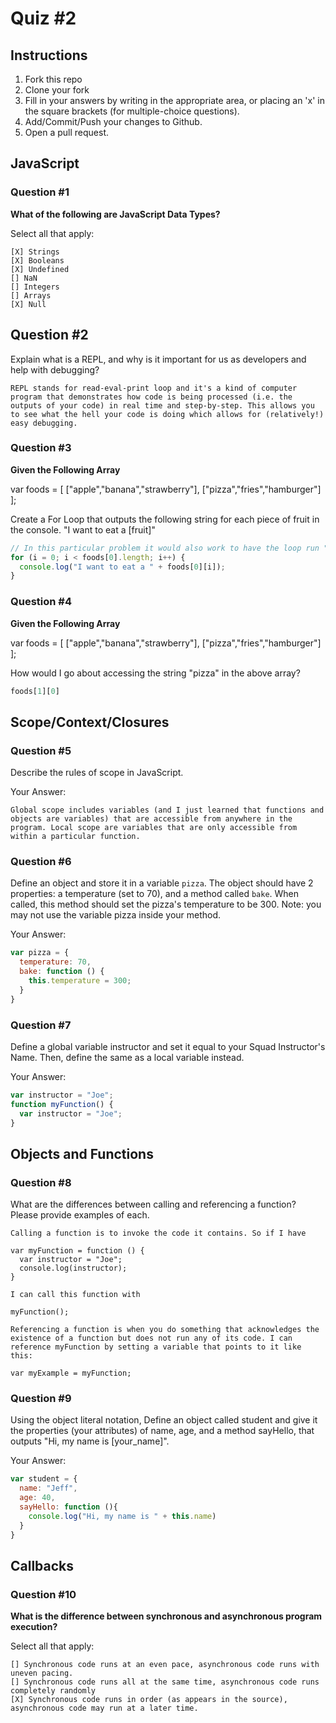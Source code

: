 # Quiz #2

## Instructions

1. Fork this repo
2. Clone your fork
3. Fill in your answers by writing in the appropriate area, or placing an 'x' in
the square brackets (for multiple-choice questions).
4. Add/Commit/Push your changes to Github.
5. Open a pull request.

## JavaScript

### Question #1

**What of the following are JavaScript Data Types?**

Select all that apply:
```
[X] Strings
[X] Booleans
[X] Undefined
[] NaN
[] Integers
[] Arrays
[X] Null
```

## Question #2

Explain what is a REPL, and why is it important for us as developers and help with debugging?

```
REPL stands for read-eval-print loop and it's a kind of computer program that demonstrates how code is being processed (i.e. the outputs of your code) in real time and step-by-step. This allows you to see what the hell your code is doing which allows for (relatively!) easy debugging.
```
### Question #3

**Given the Following Array**

var foods = [ ["apple","banana","strawberry"], ["pizza","fries","hamburger"] ];

Create a For Loop that outputs the following string for each piece of fruit in the console. "I want to eat a [fruit]"

```js
// In this particular problem it would also work to have the loop run "i <= foods.length" times, but that seems like a weak solution because it would *not* work if there was a 4th fruit. This way it steps through the entire 0th element of the array no matter how long it is.
for (i = 0; i < foods[0].length; i++) {
  console.log("I want to eat a " + foods[0][i]);
}
```
### Question #4

**Given the Following Array**

var foods = [ ["apple","banana","strawberry"], ["pizza","fries","hamburger"] ];

How would I go about accessing the string "pizza" in the above array?

```js
foods[1][0]
```

## Scope/Context/Closures

### Question #5

Describe the rules of scope in JavaScript.

Your Answer:
```
Global scope includes variables (and I just learned that functions and objects are variables) that are accessible from anywhere in the program. Local scope are variables that are only accessible from within a particular function.
```

### Question #6

Define an object and store it in a variable `pizza`. The object should have 2
properties: a temperature (set to 70), and a method called `bake`. When called,
this method should set the pizza's temperature to be 300. Note: you may not use
the variable pizza inside your method.

Your Answer:
```js
var pizza = {
  temperature: 70,
  bake: function () {
    this.temperature = 300;
  }
}
```

### Question #7

Define a global variable instructor and set it equal to your Squad Instructor's Name. Then, define the same as a local variable instead.

Your Answer:
```js
var instructor = "Joe";
function myFunction() {
  var instructor = "Joe";
}
```

## Objects and Functions

### Question #8

What are the differences between calling and referencing a function? Please provide examples of each.

```
Calling a function is to invoke the code it contains. So if I have

var myFunction = function () {
  var instructor = "Joe";
  console.log(instructor);
}

I can call this function with

myFunction();

Referencing a function is when you do something that acknowledges the existence of a function but does not run any of its code. I can reference myFunction by setting a variable that points to it like this:

var myExample = myFunction;

```
### Question #9

Using the object literal notation, Define an object called student and give it the properties (your attributes) of name, age, and a method sayHello, that outputs "Hi, my name is [your_name]".

Your Answer:
```js
var student = {
  name: "Jeff",
  age: 40,
  sayHello: function (){
    console.log("Hi, my name is " + this.name)
  }
}
```

## Callbacks

### Question #10

**What is the difference between synchronous and asynchronous program execution?**

Select all that apply:
```
[] Synchronous code runs at an even pace, asynchronous code runs with uneven pacing.
[] Synchronous code runs all at the same time, asynchronous code runs completely randomly
[X] Synchronous code runs in order (as appears in the source), asynchronous code may run at a later time.
```

